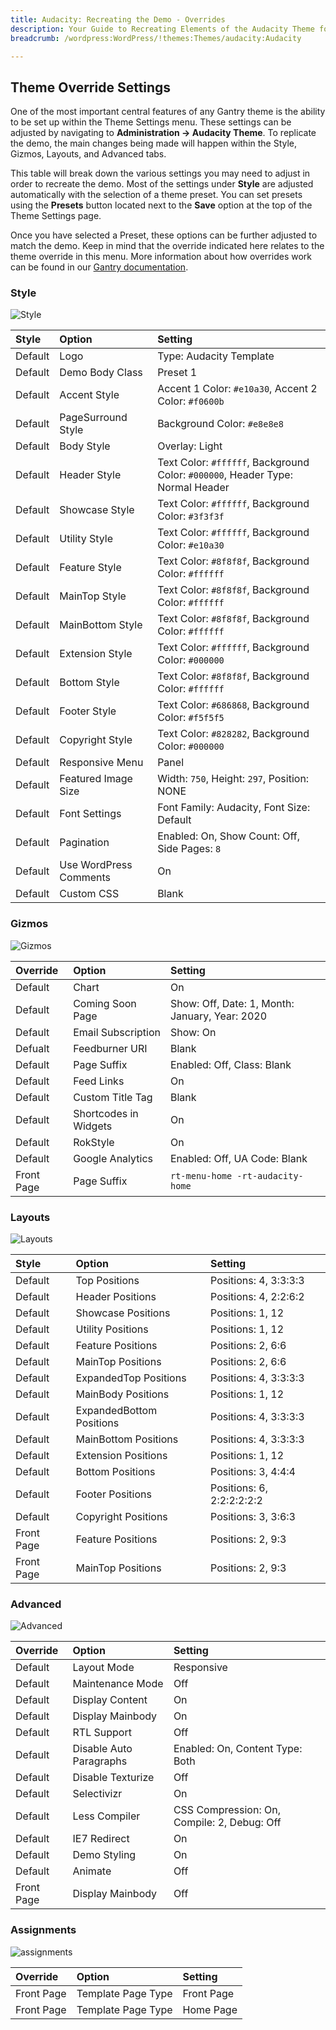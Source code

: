 ```yaml
---
title: Audacity: Recreating the Demo - Overrides
description: Your Guide to Recreating Elements of the Audacity Theme for WordPress
breadcrumb: /wordpress:WordPress/!themes:Themes/audacity:Audacity

---
```


Theme Override Settings
-----

One of the most important central features of any Gantry theme is the ability to be set up within the Theme Settings menu. These settings can be adjusted by navigating to **Administration -> Audacity Theme**. To replicate the demo, the main changes being made will happen within the Style, Gizmos, Layouts, and Advanced tabs.

This table will break down the various settings you may need to adjust in order to recreate the demo. Most of the settings under **Style** are adjusted automatically with the selection of a theme preset. You can set presets using the **Presets** button located next to the **Save** option at the top of the Theme Settings page.

Once you have selected a Preset, these options can be further adjusted to match the demo. Keep in mind that the override indicated here relates to the theme override in this menu. More information about how overrides work can be found in our [Gantry documentation](http://gantry-framework.org/documentation/wordpress/configure/).

### Style

![Style](assets/setstyle.jpeg)

| Style   | Option                 | Setting                                                                        |
| :------ | :--------------------- | :----------------------------------------------------------------------------- |
| Default | Logo                   | Type: Audacity Template                                                        |
| Default | Demo Body Class        | Preset 1                                                                       |
| Default | Accent Style           | Accent 1 Color: `#e10a30`, Accent 2 Color: `#f0600b`                           |
| Default | PageSurround Style     | Background Color: `#e8e8e8`                                                    |
| Default | Body Style             | Overlay: Light                                                                 |
| Default | Header Style           | Text Color: `#ffffff`, Background Color: `#000000`, Header Type: Normal Header |
| Default | Showcase Style         | Text Color: `#ffffff`, Background Color: `#3f3f3f`                             |
| Default | Utility Style          | Text Color: `#ffffff`, Background Color: `#e10a30`                             |
| Default | Feature Style          | Text Color: `#8f8f8f`, Background Color: `#ffffff`                             |
| Default | MainTop Style          | Text Color: `#8f8f8f`, Background Color: `#ffffff`                             |
| Default | MainBottom Style       | Text Color: `#8f8f8f`, Background Color: `#ffffff`                             |
| Default | Extension Style        | Text Color: `#ffffff`, Background Color: `#000000`                             |
| Default | Bottom Style           | Text Color: `#8f8f8f`, Background Color: `#ffffff`                             |
| Default | Footer Style           | Text Color: `#686868`, Background Color: `#f5f5f5`                             |
| Default | Copyright Style        | Text Color: `#828282`, Background Color: `#000000`                             |
| Default | Responsive Menu        | Panel                                                                          |
| Default | Featured Image Size    | Width: `750`, Height: `297`, Position: NONE                                    |
| Default | Font Settings          | Font Family: Audacity, Font Size: Default                                      |
| Default | Pagination             | Enabled: On, Show Count: Off, Side Pages: `8`                                  |
| Default | Use WordPress Comments | On                                                                             |
| Default | Custom CSS             | Blank                                                                          |

### Gizmos

![Gizmos](assets/setgizmos.jpeg)

| Override   | Option                | Setting                                        |
| :--------- | :-------------------- | :--------------------------------------------- |
| Default    | Chart                 | On                                             |
| Default    | Coming Soon Page      | Show: Off, Date: 1, Month: January, Year: 2020 |
| Default    | Email Subscription    | Show: On                                       |
| Defualt    | Feedburner URI        | Blank                                          |
| Default    | Page Suffix           | Enabled: Off, Class: Blank                     |
| Default    | Feed Links            | On                                             |
| Default    | Custom Title Tag      | Blank                                          |
| Default    | Shortcodes in Widgets | On                                             |
| Default    | RokStyle              | On                                             |
| Default    | Google Analytics      | Enabled: Off, UA Code: Blank                   |
| Front Page | Page Suffix           | `rt-menu-home -rt-audacity-home`                |

### Layouts

![Layouts](assets/setlayouts.jpeg)

| Style      | Option                   | Setting                   |
| :------    | :----------------------- | :--------------------     |
| Default    | Top Positions            | Positions: 4, 3:3:3:3     |
| Default    | Header Positions         | Positions: 4, 2:2:6:2     |
| Default    | Showcase Positions       | Positions: 1, 12          |
| Default    | Utility Positions        | Positions: 1, 12          |
| Default    | Feature Positions        | Positions: 2, 6:6         |
| Default    | MainTop Positions        | Positions: 2, 6:6         |
| Default    | ExpandedTop Positions    | Positions: 4, 3:3:3:3     |
| Default    | MainBody Positions       | Positions: 1, 12          |
| Default    | ExpandedBottom Positions | Positions: 4, 3:3:3:3     |
| Default    | MainBottom Positions     | Positions: 4, 3:3:3:3     |
| Default    | Extension Positions      | Positions: 1, 12          |
| Default    | Bottom Positions         | Positions: 3, 4:4:4       |
| Default    | Footer Positions         | Positions: 6, 2:2:2:2:2:2 |
| Default    | Copyright Positions      | Positions: 3, 3:6:3       |
| Front Page | Feature Positions        | Positions: 2, 9:3         |
| Front Page | MainTop Positions        | Positions: 2, 9:3         |

### Advanced

![Advanced](assets/setadvanced.jpeg)

| Override   | Option                  | Setting                                     |
| :--------- | :---------------------- | :------------------------------------------ |
| Default    | Layout Mode             | Responsive                                  |
| Default    | Maintenance Mode        | Off                                         |
| Default    | Display Content         | On                                          |
| Default    | Display Mainbody        | On                                          |
| Default    | RTL Support             | Off                                         |
| Default    | Disable Auto Paragraphs | Enabled: On, Content Type: Both             |
| Default    | Disable Texturize       | Off                                         |
| Default    | Selectivizr             | On                                          |
| Default    | Less Compiler           | CSS Compression: On, Compile: 2, Debug: Off |
| Default    | IE7 Redirect            | On                                          |
| Default    | Demo Styling            | On                                          |
| Default    | Animate                 | Off                                         |
| Front Page | Display Mainbody        | Off                                         |

### Assignments

![assignments](assets/setassignments.jpeg)

| Override    | Option             | Setting     |
| :---------- | :----------        | :---------- |
| Front Page  | Template Page Type | Front Page  |
| Front Page  | Template Page Type | Home Page   |
